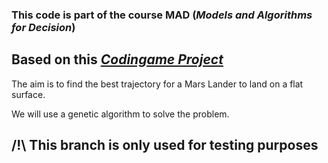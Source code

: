 ### This code is part of the course MAD (*Models and Algorithms for Decision*)

## Based on this *[Codingame Project](https://www.codingame.com/ide/puzzle/mars-lander)*

The aim is to find the best trajectory for a Mars Lander to land on a flat surface.

We will use a genetic algorithm to solve the problem.


## /!\ This branch is only used for testing purposes

